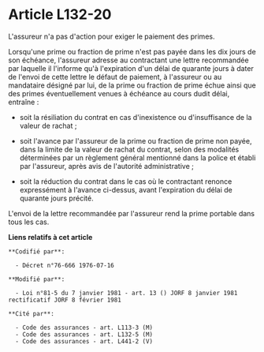 # Article L132-20

L'assureur n'a pas d'action pour exiger le paiement des primes.

Lorsqu'une prime ou fraction de prime n'est pas payée dans les dix jours de son échéance, l'assureur adresse au contractant
une lettre recommandée par laquelle il l'informe qu'à l'expiration d'un délai de quarante jours à dater de l'envoi de cette
lettre le défaut de paiement, à l'assureur ou au mandataire désigné par lui, de la prime ou fraction de prime échue ainsi que
des primes éventuellement venues à échéance au cours dudit délai, entraîne :

- soit la résiliation du contrat en cas d'inexistence ou d'insuffisance de la valeur de rachat ;

- soit l'avance par l'assureur de la prime ou fraction de prime non payée, dans la limite de la valeur de rachat du contrat,
selon des modalités déterminées par un règlement général mentionné dans la police et établi par l'assureur, après avis de
l'autorité administrative ;

- soit la réduction du contrat dans le cas où le contractant renonce expressément à l'avance ci-dessus, avant l'expiration du
délai de quarante jours précité.

L'envoi de la lettre recommandée par l'assureur rend la prime portable dans tous les cas.

**Liens relatifs à cet article**

	**Codifié par**:

	  - Décret n°76-666 1976-07-16

	**Modifié par**:

	  - Loi n°81-5 du 7 janvier 1981 - art. 13 () JORF 8 janvier 1981 rectificatif JORF 8 février 1981

	**Cité par**:

	  - Code des assurances - art. L113-3 (M)
	  - Code des assurances - art. L132-5 (M)
	  - Code des assurances - art. L441-2 (V)
